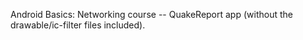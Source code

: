 
Android Basics: Networking course -- QuakeReport app (without the drawable/ic-filter files included).
